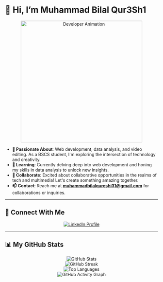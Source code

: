 # 👋 Hi, I’m Muhammad Bilal Qur3Sh1

<p align="center">
  <img src="https://i.giphy.com/media/v1.Y2lkPTc5MGI3NjExdXF4aml3eGk5ZW42dm9tMTUyZDh4OWtieTJqcDMwdWJ2aWluaTE5eiZlcD12MV9pbnRlcm5hbF9naWZfYnlfaWQmY3Q9Zw/xT9IgIc0lryrxvqVGM/giphy.gif" alt="Developer Animation" width="400">
</p>

- **👀 Passionate About**: Web development, data analysis, and video editing. As a BSCS student, I'm exploring the intersection of technology and creativity.  
- **🌱 Learning**: Currently delving deep into web development and honing my skills in data analysis to unlock new insights.  
- **💞️ Collaborate**: Excited about collaborative opportunities in the realms of tech and multimedia! Let's create something amazing together.  
- **📫 Contact**: Reach me at **muhammadbilalqureshi31@gmail.com** for collaborations or inquiries.

---

## 🔗 Connect With Me

<p align="center">
  <a href="https://www.linkedin.com/in/muhammad-bilal-qureshi-52236528a" target="_blank">
    <img src="https://img.shields.io/badge/LinkedIn-Connect-blue?style=for-the-badge&logo=linkedin&logoColor=white" alt="LinkedIn Profile" />
  </a>
</p>

---

## 📊 My GitHub Stats

<div align="center">

  <!-- GitHub Stats -->
  <img src="https://github-readme-stats.vercel.app/api?username=mrQur3Sh1&show_icons=true&theme=radical&rank_icon=github" alt="GitHub Stats" />
  <br />

  <!-- Streak Stats -->
  <img src="https://streak-stats.demolab.com?user=mrQur3Sh1&theme=radical&border_radius=10" alt="GitHub Streak" />
  <br />

  <!-- Top Languages -->
  <img src="https://github-readme-stats.vercel.app/api/top-langs?username=mrQur3Sh1&layout=compact&langs_count=8&theme=radical" alt="Top Languages" />
  <br />

  <!-- Activity Graph -->
  <img src="https://github-readme-activity-graph.vercel.app/graph?username=mrQur3Sh1&theme=radical" alt="GitHub Activity Graph" />

</div>

<!---
f219066/f219066 is a ✨ special ✨ repository because its `README.md` (this file) appears on your GitHub profile.
You can click the Preview link to take a look at your changes.
--->
